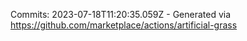 Commits: 2023-07-18T11:20:35.059Z - Generated via https://github.com/marketplace/actions/artificial-grass
<br>
